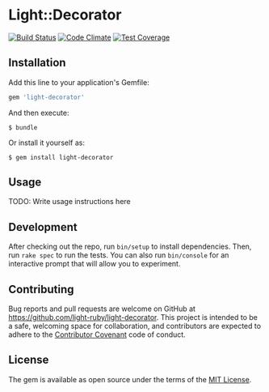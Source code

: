 # Light::Decorator

[![Build Status](https://travis-ci.org/light-ruby/light-decorator.svg?branch=master)](https://travis-ci.org/light-ruby/light-decorator)
[![Code Climate](https://codeclimate.com/github/light-ruby/light-decorator/badges/gpa.svg)](https://codeclimate.com/github/light-ruby/light-decorator)
[![Test Coverage](https://codeclimate.com/github/light-ruby/light-decorator/badges/coverage.svg)](https://codeclimate.com/github/light-ruby/light-decorator/coverage)

## Installation

Add this line to your application's Gemfile:

```ruby
gem 'light-decorator'
```

And then execute:

    $ bundle

Or install it yourself as:

    $ gem install light-decorator

## Usage

TODO: Write usage instructions here

## Development

After checking out the repo, run `bin/setup` to install dependencies. Then, run `rake spec` to run the tests. You can also run `bin/console` for an interactive prompt that will allow you to experiment.

## Contributing

Bug reports and pull requests are welcome on GitHub at https://github.com/light-ruby/light-decorator. This project is intended to be a safe, welcoming space for collaboration, and contributors are expected to adhere to the [Contributor Covenant](http://contributor-covenant.org) code of conduct.

## License

The gem is available as open source under the terms of the [MIT License](http://opensource.org/licenses/MIT).

